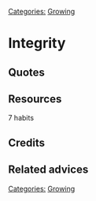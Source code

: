 [Categories:](../Categories/index.md) [Growing](../Categories/Growing.md)
# Integrity


## Quotes

## Resources

7 habits

## Credits

## Related advices


[Categories:](../Categories/index.md) [Growing](../Categories/Growing.md)
